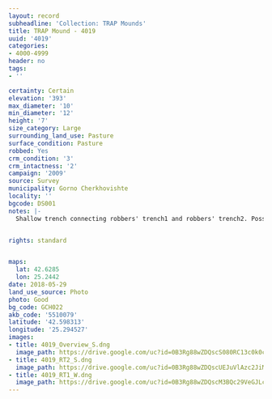 ```yaml
---
layout: record
subheadline: 'Collection: TRAP Mounds'
title: TRAP Mound - 4019
uuid: '4019'
categories:
- 4000-4999
header: no
tags:
- ''

certainty: Certain
elevation: '393'
max_diameter: '10'
min_diameter: '12'
height: '7'
size_category: Large
surrounding_land_use: Pasture
surface_condition: Pasture
robbed: Yes
crm_condition: '3'
crm_intactness: '2'
campaign: '2009'
source: Survey
municipality: Gorno Cherkhovishte
locality: ''
bgcode: DS001
notes: |-
  Shallow trench connecting robbers' trench1 and robbers' trench2. Possibly ploughed over.


rights: standard


maps:
  lat: 42.6285
  lon: 25.2442
date: 2018-05-29
land_use_source: Photo
photo: Good
bg_code: GCH022
akb_code: '5510079'
latitude: '42.598313'
longitude: '25.294527'
images:
- title: 4019_Overview_S.dng
  image_path: https://drive.google.com/uc?id=0B3Rg88wZDQscS080RC13c0k0cVU
- title: 4019_RT2_S.dng
  image_path: https://drive.google.com/uc?id=0B3Rg88wZDQscUEJuVlAzc2JiMUk
- title: 4019_RT1_W.dng
  image_path: https://drive.google.com/uc?id=0B3Rg88wZDQscM3BQc29VeGJLc3M
---
```

